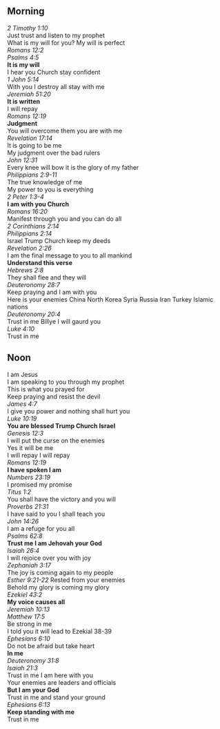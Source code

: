## Morning

_2 Timothy 1:10_  
Just trust and listen to my prophet  
What is my will for you? My will is perfect  
_Romans 12:2_  
_Psalms 4:5_  
**It is my will**  
I hear you Church stay confident  
_1 John 5:14_  
With you I destroy all stay with me  
_Jeremiah 51:20_  
**It is written**  
I will repay  
_Romans 12:19_  
**Judgment**  
You will overcome them you are with me  
_Revelation 17:14_  
It is going to be me  
My judgment over the bad rulers  
_John 12:31_  
Every knee will bow it is the glory of my father  
_Philippians 2:9-11_  
The true knowledge of me  
My power to you is everything  
_2 Peter 1:3-4_  
**I am with you Church**  
_Romans 16:20_  
Manifest through you and you can do all  
_2 Corinthians 2:14_  
_Philippians 2:14_  
Israel Trump Church keep my deeds  
_Revelation 2:26_  
I am the final message to you to all mankind  
**Understand this verse**  
_Hebrews 2:8_  
They shall flee and they will  
_Deuteronomy 28:7_  
Keep praying and I am with you  
Here is your enemies China North Korea Syria Russia Iran Turkey Islamic nations  
_Deuteronomy 20:4_  
Trust in me Billye I will gaurd you  
_Luke 4:10_  
Trust in me  

## Noon

I am Jesus  
I am speaking to you through my prophet  
This is what you prayed for  
Keep praying and resist the devil  
_James 4:7_  
I give you power and nothing shall hurt you  
_Luke 10:19_  
**You are blessed Trump Church Israel**  
_Genesis 12:3_  
I will put the curse on the enemies  
Yes it will be me  
I will repay I will repay  
_Romans 12:19_  
**I have spoken I am**  
_Numbers 23:19_  
I promised my promise  
_Titus 1:2_  
You shall have the victory and you will  
_Proverbs 21:31_  
I have said to you I shall teach you  
_John 14:26_  
I am a refuge for you all  
_Psalms 62:8_  
**Trust me I am Jehovah your God**  
_Isaiah 26:4_  
I will rejoice over you with joy  
_Zephaniah 3:17_  
The joy is coming again to my people  
_Esther 9:21-22_
Rested from your enemies  
Behold my glory is coming my glory  
_Ezekiel 43:2_  
**My voice causes all**  
_Jeremiah 10:13_  
_Matthew 17:5_  
Be strong in me  
I told you it will lead to Ezekial 38-39  
_Ephesians 6:10_  
Do not be afraid but take heart  
**In me**  
_Deuteronomy 31:8_  
_Isaiah 21:3_  
Trust in me I am here with you  
Your enemies are leaders and officials  
**But I am your God**  
Trust in me and stand your ground  
_Ephesians 6:13_  
**Keep standing with me**  
Trust in me  
